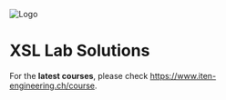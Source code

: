 ![Logo](https://www.iten-engineering.ch/logo.png)

# XSL Lab Solutions

For the **latest courses**, please check https://www.iten-engineering.ch/course.

